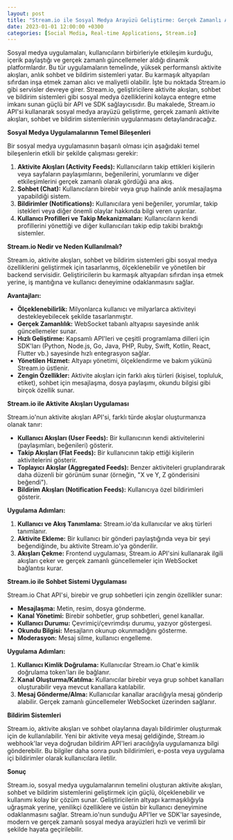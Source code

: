 ```yaml
---
layout: post
title: "Stream.io ile Sosyal Medya Arayüzü Geliştirme: Gerçek Zamanlı Akışlar ve Sohbet"
date: 2023-01-01 12:00:00 +0300
categories: [Social Media, Real-time Applications, Stream.io]
---
```



Sosyal medya uygulamaları, kullanıcıların birbirleriyle etkileşim kurduğu, içerik paylaştığı ve gerçek zamanlı güncellemeler aldığı dinamik platformlardır. Bu tür uygulamaların temelinde, yüksek performanslı aktivite akışları, anlık sohbet ve bildirim sistemleri yatar. Bu karmaşık altyapıları sıfırdan inşa etmek zaman alıcı ve maliyetli olabilir. İşte bu noktada Stream.io gibi servisler devreye girer. Stream.io, geliştiricilere aktivite akışları, sohbet ve bildirim sistemleri gibi sosyal medya özelliklerini kolayca entegre etme imkanı sunan güçlü bir API ve SDK sağlayıcısıdır. Bu makalede, Stream.io API'si kullanarak sosyal medya arayüzü geliştirme, gerçek zamanlı aktivite akışları, sohbet ve bildirim sistemlerinin uygulanmasını detaylandıracağız.

**Sosyal Medya Uygulamalarının Temel Bileşenleri**

Bir sosyal medya uygulamasının başarılı olması için aşağıdaki temel bileşenlerin etkili bir şekilde çalışması gerekir:

1.  **Aktivite Akışları (Activity Feeds):** Kullanıcıların takip ettikleri kişilerin veya sayfaların paylaşımlarını, beğenilerini, yorumlarını ve diğer etkileşimlerini gerçek zamanlı olarak gördüğü ana akış.
2.  **Sohbet (Chat):** Kullanıcıların birebir veya grup halinde anlık mesajlaşma yapabildiği sistem.
3.  **Bildirimler (Notifications):** Kullanıcılara yeni beğeniler, yorumlar, takip istekleri veya diğer önemli olaylar hakkında bilgi veren uyarılar.
4.  **Kullanıcı Profilleri ve Takip Mekanizmaları:** Kullanıcıların kendi profillerini yönettiği ve diğer kullanıcıları takip edip takibi bıraktığı sistemler.

**Stream.io Nedir ve Neden Kullanılmalı?**

Stream.io, aktivite akışları, sohbet ve bildirim sistemleri gibi sosyal medya özelliklerini geliştirmek için tasarlanmış, ölçeklenebilir ve yönetilen bir backend servisidir. Geliştiricilerin bu karmaşık altyapıları sıfırdan inşa etmek yerine, iş mantığına ve kullanıcı deneyimine odaklanmasını sağlar.

**Avantajları:**

*   **Ölçeklenebilirlik:** Milyonlarca kullanıcı ve milyarlarca aktiviteyi destekleyebilecek şekilde tasarlanmıştır.
*   **Gerçek Zamanlılık:** WebSocket tabanlı altyapısı sayesinde anlık güncellemeler sunar.
*   **Hızlı Geliştirme:** Kapsamlı API'leri ve çeşitli programlama dilleri için SDK'ları (Python, Node.js, Go, Java, PHP, Ruby, Swift, Kotlin, React, Flutter vb.) sayesinde hızlı entegrasyon sağlar.
*   **Yönetilen Hizmet:** Altyapı yönetimi, ölçeklendirme ve bakım yükünü Stream.io üstlenir.
*   **Zengin Özellikler:** Aktivite akışları için farklı akış türleri (kişisel, topluluk, etiket), sohbet için mesajlaşma, dosya paylaşımı, okundu bilgisi gibi birçok özellik sunar.

**Stream.io ile Aktivite Akışları Uygulaması**

Stream.io'nun aktivite akışları API'si, farklı türde akışlar oluşturmanıza olanak tanır:

*   **Kullanıcı Akışları (User Feeds):** Bir kullanıcının kendi aktivitelerini (paylaşımları, beğenileri) gösterir.
*   **Takip Akışları (Flat Feeds):** Bir kullanıcının takip ettiği kişilerin aktivitelerini gösterir.
*   **Toplayıcı Akışlar (Aggregated Feeds):** Benzer aktiviteleri gruplandırarak daha düzenli bir görünüm sunar (örneğin, "X ve Y, Z gönderisini beğendi").
*   **Bildirim Akışları (Notification Feeds):** Kullanıcıya özel bildirimleri gösterir.

**Uygulama Adımları:**

1.  **Kullanıcı ve Akış Tanımlama:** Stream.io'da kullanıcılar ve akış türleri tanımlanır.
2.  **Aktivite Ekleme:** Bir kullanıcı bir gönderi paylaştığında veya bir şeyi beğendiğinde, bu aktivite Stream.io'ya gönderilir.
3.  **Akışları Çekme:** Frontend uygulaması, Stream.io API'sini kullanarak ilgili akışları çeker ve gerçek zamanlı güncellemeler için WebSocket bağlantısı kurar.

**Stream.io ile Sohbet Sistemi Uygulaması**

Stream.io Chat API'si, birebir ve grup sohbetleri için zengin özellikler sunar:

*   **Mesajlaşma:** Metin, resim, dosya gönderme.
*   **Kanal Yönetimi:** Birebir sohbetler, grup sohbetleri, genel kanallar.
*   **Kullanıcı Durumu:** Çevrimiçi/çevrimdışı durumu, yazıyor göstergesi.
*   **Okundu Bilgisi:** Mesajların okunup okunmadığını gösterme.
*   **Moderasyon:** Mesaj silme, kullanıcı engelleme.

**Uygulama Adımları:**

1.  **Kullanıcı Kimlik Doğrulama:** Kullanıcılar Stream.io Chat'e kimlik doğrulama token'ları ile bağlanır.
2.  **Kanal Oluşturma/Katılma:** Kullanıcılar birebir veya grup sohbet kanalları oluşturabilir veya mevcut kanallara katılabilir.
3.  **Mesaj Gönderme/Alma:** Kullanıcılar kanallar aracılığıyla mesaj gönderip alabilir. Gerçek zamanlı güncellemeler WebSocket üzerinden sağlanır.

**Bildirim Sistemleri**

Stream.io, aktivite akışları ve sohbet olaylarına dayalı bildirimler oluşturmak için de kullanılabilir. Yeni bir aktivite veya mesaj geldiğinde, Stream.io webhook'lar veya doğrudan bildirim API'leri aracılığıyla uygulamanıza bilgi gönderebilir. Bu bilgiler daha sonra push bildirimleri, e-posta veya uygulama içi bildirimler olarak kullanıcılara iletilir.

**Sonuç**

Stream.io, sosyal medya uygulamalarının temelini oluşturan aktivite akışları, sohbet ve bildirim sistemlerini geliştirmek için güçlü, ölçeklenebilir ve kullanımı kolay bir çözüm sunar. Geliştiricilerin altyapı karmaşıklığıyla uğraşmak yerine, yenilikçi özelliklere ve üstün bir kullanıcı deneyimine odaklanmasını sağlar. Stream.io'nun sunduğu API'ler ve SDK'lar sayesinde, modern ve gerçek zamanlı sosyal medya arayüzleri hızlı ve verimli bir şekilde hayata geçirilebilir.